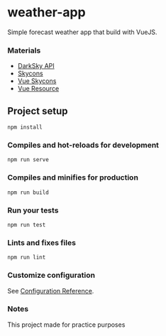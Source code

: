 # weather-app
Simple forecast weather app that build with VueJS.

### Materials
* [DarkSky API](https://darksky.net)
* [Skycons](https://darkskyapp.github.io/skycons)
* [Vue Skycons](https://github.com/timleland/vue-skycon) 
* [Vue Resource](https://github.com/pagekit/vue-resource)

## Project setup
```
npm install
```

### Compiles and hot-reloads for development
```
npm run serve
```

### Compiles and minifies for production
```
npm run build
```

### Run your tests
```
npm run test
```

### Lints and fixes files
```
npm run lint
```

### Customize configuration
See [Configuration Reference](https://cli.vuejs.org/config/).

### Notes
This project made for practice purposes
